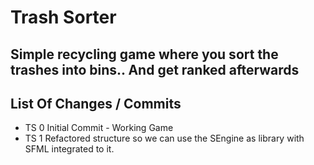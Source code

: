 # Trash Sorter

Simple recycling game where you sort the trashes into bins.. And get ranked afterwards
---

## List Of Changes / Commits

* TS 0 Initial Commit - Working Game
* TS 1 Refactored structure so we can use the SEngine as library with SFML integrated to it.


